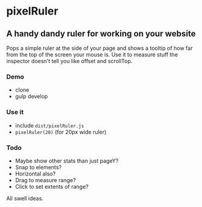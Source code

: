 
# pixelRuler

## A handy dandy ruler for working on your website

Pops a simple ruler at the side of your page and shows a tooltip of how far
from the top of the screen your mouse is. Use it to measure stuff the inspector
doesn't tell you like offset and scrollTop.

### Demo

- clone
- gulp develop

### Use it

- include `dist/pixelRuler.js`
- `pixelRuler(20)` (for 20px wide ruler)

### Todo

- Maybe show other stats than just pageY?
- Snap to elements?
- Horizontal also?
- Drag to measure range?
- Click to set extents of range?

All swell ideas.

